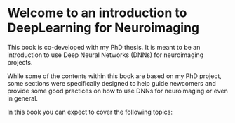 # Welcome to an introduction to DeepLearning for Neuroimaging

This book is co-developed with my PhD thesis. It is meant to be an introduction to use Deep Neural Networks (DNNs) for neuroimaging projects. 

While some of the contents within this book are based on my PhD project, some sections were specifically designed to help guide newcomers and provide some good practices on how to use DNNs for neuroimaging or even in general. 

In this book you can expect to cover the following topics:

```{tableofcontents}
```
